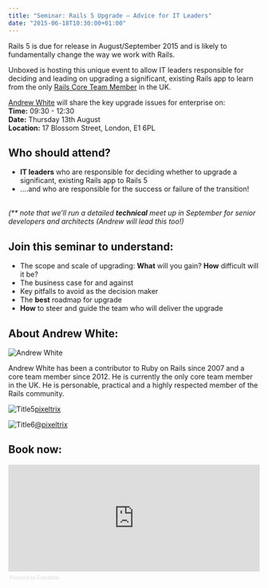 ```yaml
---
title: "Seminar: Rails 5 Upgrade – Advice for IT Leaders"
date: "2015-06-18T10:30:00+01:00"
---
```


<p>Rails 5 is due for release in August/September 2015 and is likely to fundamentally change the way we work with Rails.<br/></p>

<p>Unboxed is hosting this unique event to allow IT leaders responsible for deciding and leading on upgrading a significant, existing Rails app to learn from the only <a href="http://rubyonrails.org/core/">Rails Core Team Member</a> in the UK.<br/></p>

<p><a href="../people#andrew-white">Andrew White</a> will share the key upgrade issues for enterprise on:<br/>
<b>Time:</b>  09:30 - 12:30<br/>
<b>Date:</b> Thursday 13th August<br/>
<b>Location:</b> 17 Blossom Street, London, E1 6PL<br/></p>

<h2>Who should attend?</h2>

- <b>IT leaders</b> who are responsible for deciding whether to upgrade a significant, existing Rails app to Rails 5<br/>
- ….and who are responsible for the success or failure of the transition!<br/>
<br/>
<i>(** note that we’ll run a detailed <b>technical</b> meet up in September for senior developers and architects (Andrew will lead this too!)</i><br/>

<h2>Join this seminar to understand:</h2>

-  The scope and scale of upgrading: <b>What</b> will you gain? <b>How</b> difficult will it be?<br/>
-  The business case for and against<br/>
-  Key pitfalls to avoid as the decision maker<br/>
-  The <b>best</b> roadmap for upgrade<br/>
-  <b>How</b> to steer and guide the team who will deliver the upgrade<br/>

<h2>About Andrew White:</h2>

<p><img src="http://bit.ly/1H0TLnO" alt="Andrew White"></p>

<p>Andrew White has been a contributor to Ruby on Rails since 2007 and a core team member since 2012. He is currently the only core team member in the UK. He is personable, practical and a highly respected member of the Rails community. <br/></p>

<p><p><img src="http://bit.ly/1J5QB2v" alt="Title5"><a href="https://github.com/pixeltrix">pixeltrix</a><br/></p>

<p><p><img src="http://bit.ly/1dMe7E6" alt="Title6"><a href="https://twitter.com/pixeltrix">@pixeltrix</a><br/></p>

<h2>Book now:</h2>

<div><iframe  src="https://eventbrite.co.uk/tickets-external?eid=17428209243&amp;ref=etckt" frameborder="0" height="214" width="100%" vspace="0" hspace="0" marginheight="5" marginwidth="5" scrolling="auto" allowtransparency="true"></iframe><div style="font-family:Helvetica, Arial; font-size:10px; padding:5px 0 5px; margin:2px; width:100%; text-align:left;" ><a class="powered-by-eb" style="color: #dddddd; text-decoration: none;" target="_blank" href="http://www.eventbrite.co.uk/r/etckt">Powered by Eventbrite</a></div></div>
